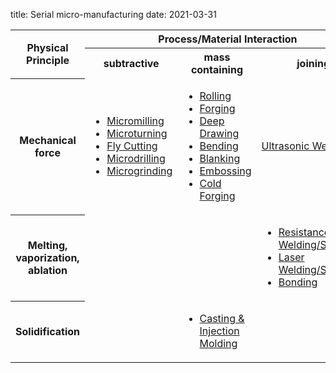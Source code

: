 title: Serial micro-manufacturing
date: 2021-03-31

<!--break--><table class="info fade">
  <tbody>
    <tr>
      <th rowspan="2">Physical Principle</th>
      <th colspan="4">Process/Material Interaction</td>
    </tr>
    <tr>
      <th>subtractive</th>
      <th>mass containing</th>
      <th>joining</th>
    </tr>
    <tr>
      <th>Mechanical force</th>
      <td>
      <ul class="flat">
      <li><a href="/content/Micromilling">Micromilling</a></li>
      <li class="darker"><a href="/content/Micro-turning">Microturning</a></li>
      <li><a href="/content/Fly-Cutting">Fly Cutting</a></li>
      <li class="darker"><a href="/content/Micro-drilling-0">Microdrilling</a></li>
      <li><a href="/content/Microgrinding">Microgrinding</a></li>
      </ul>
      </td>
      <td>
      <ul class="flat">
      <li><a href="/content/Rolling">Rolling</a></li>
      <li class="darker"><a href="/content/Forging">Forging</a></li>
      <li><a href="/content/Deep-drawing">Deep Drawing</a></li>
      <li class="darker"><a href="/content/Bending">Bending</a></li>
      <li><a href="/content/Blanking">Blanking</a></li>
      <li class="darker"><a href="/content/Embossing">Embossing</a></li>
      <li><a href="/content/Cold-Forging">Cold Forging</a></li>
      </ul>
      </td>
      <td><a href="/content/Ultrasonic-Welding">Ultrasonic Welding</a>
      </td>
    </tr>
    <tr>
      <th>Melting, vaporization, ablation</th>
      <td></td>
      <td></td>
      <td>
      <ul class="flat">
      <li><a href="/content/Resistance_weldingsoldering">Resistance Welding/Soldering</a></li>
      <li class="darker"><a href="/content/Resistance-WeldingSoldering">Laser Welding/Soldering</a></li>
      <li><a href="/content/Bonding-0">Bonding</a></li>
      </ul>
      </td>
    </tr>
    <tr>
      <th>Solidification</th>
      <td></td>
      <td>
      <ul class="flat">
      <li><a href="/content/MicrocastingInjection-Molding">Casting & Injection Molding</a></li>
      </ul>
      </td>
      <td></td>
    </tr>
  </tbody>
</table>